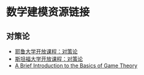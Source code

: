# 数学建模资源链接

## 对策论
* [耶鲁大学开放课程：对策论](https://oyc.yale.edu/economics/econ-159)
* [斯坦福大学开放课程：对策论](http://game-theory-class.org/)
* [A Brief Introduction to the Basics of Game Theory](https://papers.ssrn.com/sol3/papers.cfm?abstract_id=1968579)
